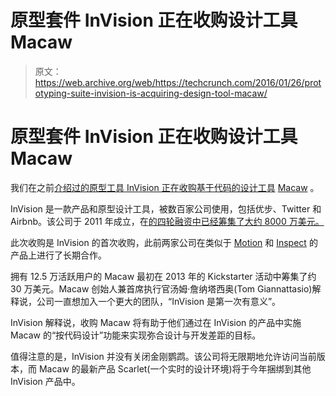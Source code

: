 # 原型套件 InVision 正在收购设计工具 Macaw 

> 原文：<https://web.archive.org/web/https://techcrunch.com/2016/01/26/prototyping-suite-invision-is-acquiring-design-tool-macaw/>

# 原型套件 InVision 正在收购设计工具 Macaw

我们在之前[介绍过的原型工具 InVision 正在收购基于代码的设计工具](https://web.archive.org/web/20221206181550/https://beta.techcrunch.com/2015/07/14/invision-prototyping-tool-lands-45-million-in-series-c-led-by-accel/) [Macaw](https://web.archive.org/web/20221206181550/http://macaw.co/) 。

InVision 是一款产品和原型设计工具，被数百家公司使用，包括优步、Twitter 和 Airbnb。该公司于 2011 年成立，在[的四轮融资中已经筹集了大约 8000 万美元。](https://web.archive.org/web/20221206181550/https://www.crunchbase.com/organization/invision-2#/entity)

此次收购是 InVision 的首次收购，此前两家公司在类似于 [Motion](https://web.archive.org/web/20221206181550/http://blog.invisionapp.com/motion-prototype-animation/) 和 [Inspect](https://web.archive.org/web/20221206181550/http://blog.invisionapp.com/insight-ui-designers-developers-collaboration/) 的产品上进行了长期合作。

拥有 12.5 万活跃用户的 Macaw 最初在 2013 年的 Kickstarter 活动中筹集了约 30 万美元。Macaw 创始人兼首席执行官汤姆·詹纳塔西奥(Tom Giannattasio)解释说，公司一直想加入一个更大的团队，“InVision 是第一次有意义”。

InVision 解释说，收购 Macaw 将有助于他们通过在 InVision 的产品中实施 Macaw 的“按代码设计”功能来实现弥合设计与开发差距的目标。

值得注意的是，InVision 并没有关闭金刚鹦鹉。该公司将无限期地允许访问当前版本，而 Macaw 的最新产品 Scarlet(一个实时的设计环境)将于今年捆绑到其他 InVision 产品中。